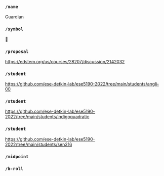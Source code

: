 ### `/name`
Guardian
### `/symbol`
💪
### `/proposal`
https://edstem.org/us/courses/28207/discussion/2142032
### `/student`
https://github.com/ese-detkin-lab/ese5190-2022/tree/main/students/angli-00
### `/student`
https://github.com/ese-detkin-lab/ese5190-2022/tree/main/students/indigoquadratic
### `/student`
https://github.com/ese-detkin-lab/ese5190-2022/tree/main/students/sen316
### `/midpoint`
### `/b-roll`
